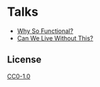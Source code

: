 # Talks

- [Why So Functional?](https://gitpitch.com/EvgenyOrekhov/talks?p=why-so-functional)
- [Can We Live Without This?](https://gitpitch.com/EvgenyOrekhov/talks?p=can-we-live-without-this)

## License

[CC0-1.0](LICENSE)
